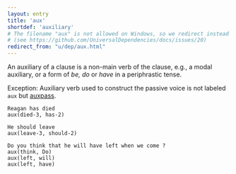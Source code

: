 ```yaml
---
layout: entry
title: 'aux'
shortdef: 'auxiliary'
# The filename "aux" is not allowed on Windows, so we redirect instead
# (see https://github.com/UniversalDependencies/docs/issues/20)
redirect_from: "u/dep/aux.html"
---
```


An auxiliary of a clause is a non-main verb of the
clause, e.g., a modal auxiliary, or a form of _be, do_ or _have_ in a
periphrastic tense.

Exception: Auxiliary verb used to construct the passive
voice is not labeled `aux` but [auxpass]().

~~~ sdparse
Reagan has died
aux(died-3, has-2)
~~~

~~~ sdparse
He should leave
aux(leave-3, should-2)
~~~

~~~ sdparse
Do you think that he will have left when we come ?
aux(think, Do)
aux(left, will)
aux(left, have)
~~~
